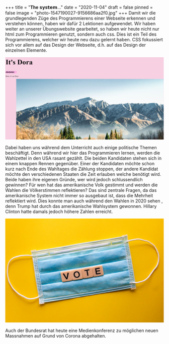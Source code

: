 +++
title = "𝐓𝐡𝐞 𝘀𝘆𝘀𝘁𝗲𝗺..."
date = "2020-11-04"
draft = false
pinned = false
image = "photo-1547190027-9156686aa2f0.jpg"
+++
Damit wir die grundlegenden Züge des Programmierens einer Webseite erkennen und verstehen können, haben wir dafür 2 Lektionen aufgewendet. Wir haben weiter an unserer Übungswebsite gearbeitet, so haben wir heute nicht nur html zum Programmieren genutzt, sondern auch css. Dies ist ein Teil des Programmierens, welcher wir heute neu dazu gelernt haben. CSS fokussiert sich vor allem auf das Design der Webseite, d.h. auf das Design der einzelnen Elemente.

![](unbenannt.jpg)

Dabei haben uns während dem Unterricht auch einige politische Themen beschäftigt. Denn während wir hier das Programmieren lernen, werden die Wahlzettel in den USA rasant gezählt. Die beiden Kandidaten stehen sich in einem knappen Rennen gegenüber. Einer der Kandidaten möchte schon kurz nach Ende des Wahltages die Zählung stoppen, der andere Kandidat möchte den verschiedenen Staaten die Zeit erlauben welche benötigt wird. Beide haben ihre eigenen Gründe, wer wird jedoch schlussendlich gewinnen? Für wen hat das amerikanische Volk gestimmt und werden die Wahlen die Völkerstimmen reflektieren? Das sind zentrale Fragen, da das amerikanische System nicht immer so ausgebaut ist, dass die Mehrheit reflektiert wird. Dies konnte man auch während den Wahlen in 2020 sehen , denn Trump hat durch das amerikanische Wahlsystem gewonnen. Hillary Clinton hatte damals jedoch höhere Zahlen erreicht.

![](photo-1602432596754-630e919e67a7.jpg)

Auch der Bundesrat hat heute eine Medienkonferenz zu möglichen neuen Massnahmen auf Grund von Corona abgehalten.